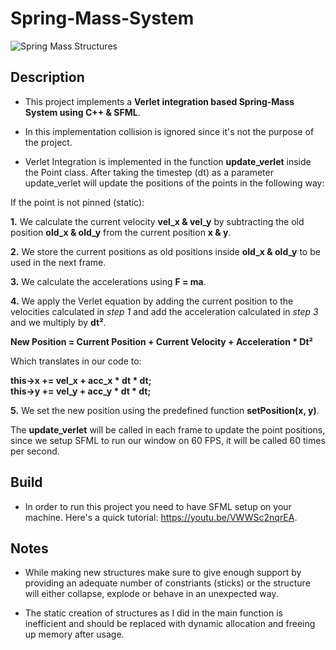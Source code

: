 # Spring-Mass-System
![Spring Mass Structures](https://github.com/ChadiHamrouni/Spring-Mass-System/assets/69485266/e295b348-d7c2-436f-b281-a8cded1e1f26)

## Description
* This project implements a **Verlet integration based Spring-Mass System using C++ & SFML**.

* In this implementation collision is ignored since it's not the purpose of the project.

* Verlet Integration is implemented in the function **update_verlet** inside the Point class. After taking the timestep (dt) as a parameter update_verlet will update the positions of the points in the following way:

If the point is not pinned (static):

**1.** We calculate the current velocity **vel_x & vel_y** by subtracting the old position **old_x & old_y** from the current position **x & y**.

**2.** We store the current positions as old positions inside **old_x & old_y** to be used in the next frame.

**3.** We calculate the accelerations using **F = ma**.

**4.** We apply the Verlet equation by adding the current position to the velocities calculated in *step 1* and add the acceleration calculated in *step 3* and we multiply by **dt²**.

**New Position = Current Position + Current Velocity + Acceleration * Dt²**

Which translates in our code to:

**this->x += vel_x + acc_x * dt * dt;<br>
this->y += vel_y + acc_y * dt * dt;**

**5.** We set the new position using the predefined function **setPosition(x, y)**.

The **update_verlet** will be called in each frame to update the point positions, since we setup SFML to run our window on 60 FPS, it will be called 60 times per second.

## Build
* In order to run this project you need to have SFML setup on your machine.
Here's a quick tutorial: https://youtu.be/VWWSc2nqrEA.

## Notes
* While making new structures make sure to give enough support by providing an adequate number of constriants (sticks) or the structure will either collapse, explode or behave in an unexpected way.

* The static creation of structures as I did in the main function is inefficient and should be replaced with dynamic allocation and freeing up memory after usage. 
